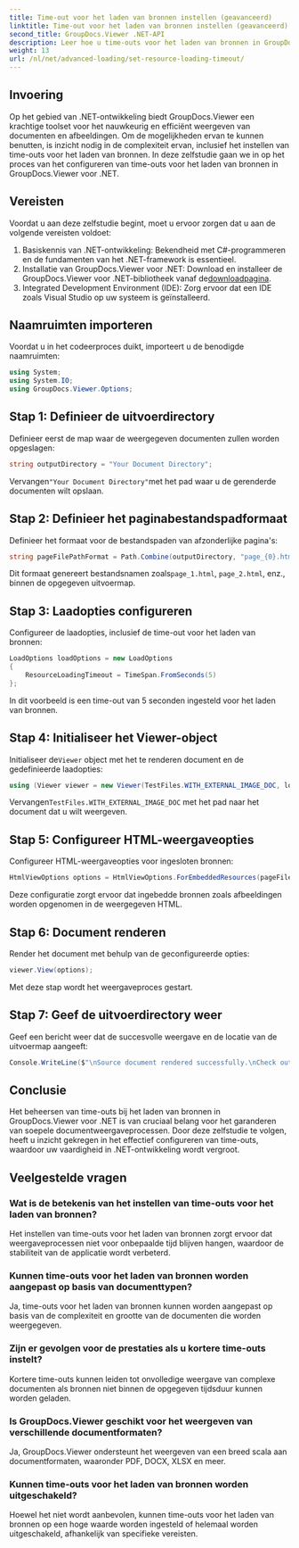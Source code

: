 ```yaml
---
title: Time-out voor het laden van bronnen instellen (geavanceerd)
linktitle: Time-out voor het laden van bronnen instellen (geavanceerd)
second_title: GroupDocs.Viewer .NET-API
description: Leer hoe u time-outs voor het laden van bronnen in GroupDocs.Viewer voor .NET efficiënt configureert. Master documentweergave met precisie en stabiliteit.
weight: 13
url: /nl/net/advanced-loading/set-resource-loading-timeout/
---
```

## Invoering
Op het gebied van .NET-ontwikkeling biedt GroupDocs.Viewer een krachtige toolset voor het nauwkeurig en efficiënt weergeven van documenten en afbeeldingen. Om de mogelijkheden ervan te kunnen benutten, is inzicht nodig in de complexiteit ervan, inclusief het instellen van time-outs voor het laden van bronnen. In deze zelfstudie gaan we in op het proces van het configureren van time-outs voor het laden van bronnen in GroupDocs.Viewer voor .NET.
## Vereisten
Voordat u aan deze zelfstudie begint, moet u ervoor zorgen dat u aan de volgende vereisten voldoet:
1. Basiskennis van .NET-ontwikkeling: Bekendheid met C#-programmeren en de fundamenten van het .NET-framework is essentieel.
2.  Installatie van GroupDocs.Viewer voor .NET: Download en installeer de GroupDocs.Viewer voor .NET-bibliotheek vanaf de[downloadpagina](https://releases.groupdocs.com/viewer/net/).
3. Integrated Development Environment (IDE): Zorg ervoor dat een IDE zoals Visual Studio op uw systeem is geïnstalleerd.

## Naamruimten importeren
Voordat u in het codeerproces duikt, importeert u de benodigde naamruimten:
```csharp
using System;
using System.IO;
using GroupDocs.Viewer.Options;
```

## Stap 1: Definieer de uitvoerdirectory
Definieer eerst de map waar de weergegeven documenten zullen worden opgeslagen:
```csharp
string outputDirectory = "Your Document Directory";
```
 Vervangen`"Your Document Directory"`met het pad waar u de gerenderde documenten wilt opslaan.
## Stap 2: Definieer het paginabestandspadformaat
Definieer het formaat voor de bestandspaden van afzonderlijke pagina's:
```csharp
string pageFilePathFormat = Path.Combine(outputDirectory, "page_{0}.html");
```
 Dit formaat genereert bestandsnamen zoals`page_1.html`, `page_2.html`, enz., binnen de opgegeven uitvoermap.
## Stap 3: Laadopties configureren
Configureer de laadopties, inclusief de time-out voor het laden van bronnen:
```csharp
LoadOptions loadOptions = new LoadOptions
{
    ResourceLoadingTimeout = TimeSpan.FromSeconds(5)
};
```
In dit voorbeeld is een time-out van 5 seconden ingesteld voor het laden van bronnen.
## Stap 4: Initialiseer het Viewer-object
 Initialiseer de`Viewer` object met het te renderen document en de gedefinieerde laadopties:
```csharp
using (Viewer viewer = new Viewer(TestFiles.WITH_EXTERNAL_IMAGE_DOC, loadOptions))
```
 Vervangen`TestFiles.WITH_EXTERNAL_IMAGE_DOC` met het pad naar het document dat u wilt weergeven.
## Stap 5: Configureer HTML-weergaveopties
Configureer HTML-weergaveopties voor ingesloten bronnen:
```csharp
HtmlViewOptions options = HtmlViewOptions.ForEmbeddedResources(pageFilePathFormat);
```
Deze configuratie zorgt ervoor dat ingebedde bronnen zoals afbeeldingen worden opgenomen in de weergegeven HTML.
## Stap 6: Document renderen
Render het document met behulp van de geconfigureerde opties:
```csharp
viewer.View(options);
```
Met deze stap wordt het weergaveproces gestart.
## Stap 7: Geef de uitvoerdirectory weer
Geef een bericht weer dat de succesvolle weergave en de locatie van de uitvoermap aangeeft:
```csharp
Console.WriteLine($"\nSource document rendered successfully.\nCheck output in {outputDirectory}.");
```

## Conclusie
Het beheersen van time-outs bij het laden van bronnen in GroupDocs.Viewer voor .NET is van cruciaal belang voor het garanderen van soepele documentweergaveprocessen. Door deze zelfstudie te volgen, heeft u inzicht gekregen in het effectief configureren van time-outs, waardoor uw vaardigheid in .NET-ontwikkeling wordt vergroot.
## Veelgestelde vragen
### Wat is de betekenis van het instellen van time-outs voor het laden van bronnen?
Het instellen van time-outs voor het laden van bronnen zorgt ervoor dat weergaveprocessen niet voor onbepaalde tijd blijven hangen, waardoor de stabiliteit van de applicatie wordt verbeterd.
### Kunnen time-outs voor het laden van bronnen worden aangepast op basis van documenttypen?
Ja, time-outs voor het laden van bronnen kunnen worden aangepast op basis van de complexiteit en grootte van de documenten die worden weergegeven.
### Zijn er gevolgen voor de prestaties als u kortere time-outs instelt?
Kortere time-outs kunnen leiden tot onvolledige weergave van complexe documenten als bronnen niet binnen de opgegeven tijdsduur kunnen worden geladen.
### Is GroupDocs.Viewer geschikt voor het weergeven van verschillende documentformaten?
Ja, GroupDocs.Viewer ondersteunt het weergeven van een breed scala aan documentformaten, waaronder PDF, DOCX, XLSX en meer.
### Kunnen time-outs voor het laden van bronnen worden uitgeschakeld?
Hoewel het niet wordt aanbevolen, kunnen time-outs voor het laden van bronnen op een hoge waarde worden ingesteld of helemaal worden uitgeschakeld, afhankelijk van specifieke vereisten.